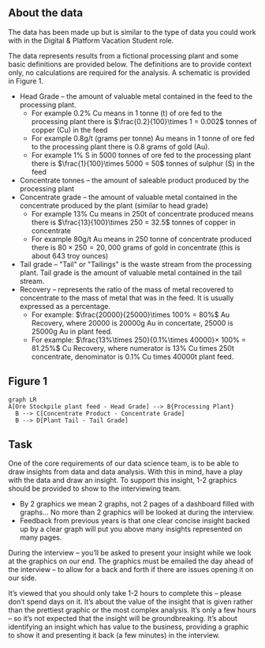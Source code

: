 ## About the data

The data has been made up but is similar to the type of data you could work with in the Digital & Platform Vacation Student role.

The data represents results from a fictional processing plant and some basic definitions are provided below. The definitions are to provide context only, no calculations are required for the analysis. A schematic is provided in Figure 1.

- Head Grade – the amount of valuable metal contained in the feed to the processing plant.
  - For example 0.2% Cu means in 1 tonne (t) of ore fed to the processing plant there is $\frac{0.2}{100}\times 1 = 0.002$ tonnes of copper (Cu) in the feed
  - For example 0.8g/t (grams per tonne) Au means in 1 tonne of ore fed to the processing plant there is 0.8 grams of gold (Au).
  - For example 1% S in 5000 tonnes of ore fed to the processing plant there is $\frac{1}{100}\times 5000 = 50$ tonnes of sulphur (S) in the feed
- Concentrate tonnes – the amount of saleable product produced by the processing plant
- Concentrate grade – the amount of valuable metal contained in the concentrate produced by the plant (similar to head grade)
  - For example 13% Cu means in 250t of concentrate produced means there is $\frac{13}{100}\times 250 = 32.5$ tonnes of copper in concentrate
  - For example 80g/t Au means in 250 tonne of concentrate produced there is $80\times 250 = 20,000$ grams of gold in concentrate (this is about 643 troy ounces)
- Tail grade – "Tail" or "Tailings" is the waste stream from the processing plant. Tail grade is the amount of valuable metal contained in the tail stream.
- Recovery – represents the ratio of the mass of metal recovered to concentrate to the mass of metal that was in the feed. It is usually expressed as a percentage.
  - For example: $\frac{20000}{25000}\times 100% = 80%$ Au Recovery, where 20000 is 20000g Au in concertate, 25000 is 25000g Au in plant feed.
  - For example: $\frac{13%\times 250}{0.1%\times 40000}× 100% = 81.25%$ Cu Recovery, where numerator is 13% Cu times 250t concentrate, denominator is 0.1% Cu times 40000t plant feed.

## Figure 1

```mermaid
graph LR
A[Ore Stockpile plant feed - Head Grade] --> B{Processing Plant}
  B --> C[Concentrate Product - Concentrate Grade]
  B --> D[Plant Tail - Tail Grade]
```

## Task

One of the core requirements of our data science team, is to be able to draw insights from data and data analysis. With this in mind, have a play with the data and draw an insight. To support this insight, 1-2 graphics should be provided to show to the interviewing team.
- By 2 graphics we mean 2 graphs, not 2 pages of a dashboard filled with graphs… No more than 2 graphics will be looked at during the interview.
- Feedback from previous years is that one clear concise insight backed up by a clear graph will put you above many insights represented on many pages.

During the interview – you’ll be asked to present your insight while we look at the graphics on our end. The graphics must be emailed the day ahead of the interview – to allow for a back and forth if there are issues opening it on our side.

It’s viewed that you should only take 1-2 hours to complete this – please don’t spend days on it. It’s about the value of the insight that is given rather than the prettiest graphic or the most complex analysis. It’s only a few hours – so it’s not expected that the insight will be groundbreaking. It’s about identifying an insight which has value to the business, providing a graphic to show it and presenting it back (a few minutes) in the interview.
